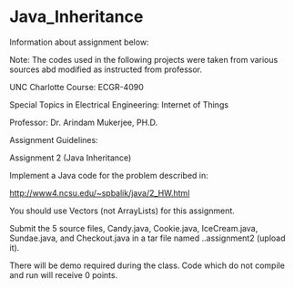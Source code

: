 # Java_Inheritance
Information about assignment below:

Note: The codes used in the following projects were taken from various sources abd modified as instructed from professor.

UNC Charlotte Course: ECGR-4090 

Special Topics in Electrical Engineering: Internet of Things 

Professor: Dr. Arindam Mukerjee, PH.D.

Assignment Guidelines:

Assignment 2 (Java Inheritance)

Implement a Java code for the problem described in:

http://www4.ncsu.edu/~spbalik/java/2_HW.html

You should use Vectors (not ArrayLists) for this assignment. 

Submit the 5 source files, Candy.java, Cookie.java, IceCream.java, Sundae.java, and Checkout.java in a tar file named <firstname>.<lastname>.assignment2 (upload it).

There will be demo required during the class. Code which do not compile and run will receive 0 points.
